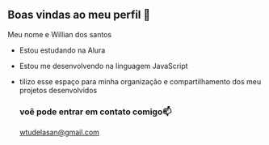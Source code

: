 ## Boas vindas ao meu perfil 💙

Meu nome e Willian dos santos

- Estou estudando na Alura
- Estou me desenvolvendo na linguagem JavaScript
- tilizo esse espaço para minha organização e compartilhamento dos meu projetos desenvolvidos

   ### voê pode entrar em contato comigo📫

  wtudelasan@gmail.com
  
